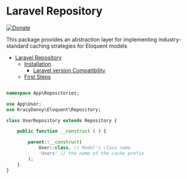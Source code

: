 Laravel Repository
===============

[![Donate](https://img.shields.io/badge/donate-paypal-blue.svg)](https://paypal.me/danielspadafora)

This package provides an abstraction layer for implementing industry-standard caching strategies for Eloquent models



- [Laravel Repository](#laravel-repository)
	- [Installation](#installation)
		- [Laravel version Compatibility](#laravel-version-compatibility)
	- [First Steps](#first-steps)


```php

namespace App\Repositories;

use App\User;
use KrazyDanny\Eloquent\Repository;

class UserRepository extends Repository {

	public function __construct ( ) {

		parent::__construct(
			User::class, // Model's class name
			'Users' // the name of the cache prefix
		);
	}
}

```
